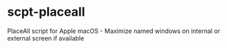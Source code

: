# scpt-placeall
PlaceAll script for Apple macOS - Maximize named windows on internal or external screen if available
